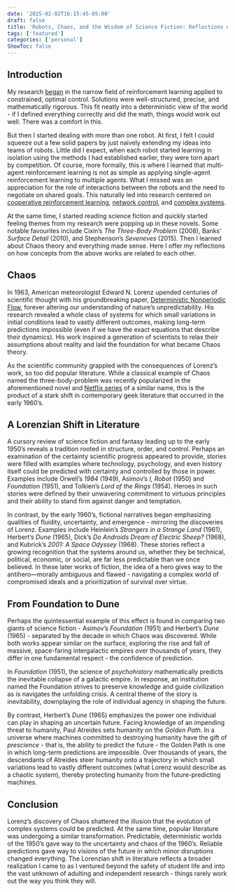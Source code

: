 ```yaml
---
date: '2025-02-02T16:15:45-05:00'
draft: false
title: 'Robots, Chaos, and the Wisdom of Science Fiction: Reflections on Unpredictability'
tags: ['featured']
categories: ['personal']
ShowToc: false
---
```


## Introduction

My research [began](https://onlinelibrary.wiley.com/doi/abs/10.1002/acs.2882) in the narrow field of reinforcement learning applied to constrained, optimal control. Solutions were well-structured, precise, and mathematically rigorous. This fit neatly into a deterministic view of the world - if I defined everything correctly and did the math, things would work out well. There was a comfort in this. 

But then I started dealing with more than one robot. At first, I felt I could squeeze out a few solid papers by just naively extending my ideas into teams of robots. Little did I expect, when each robot started learning in isolation using the methods I had established earlier, they were torn apart by competition. Of course, more formally, this is where I learned that multi-agent reinforcement learning is not as simple as applying single-agent reinforcement learning to multiple agents. What I missed was an appreciation for the role of interactions between the robots and the need to negotiate on shared goals. This naturally led into research centered on [cooperative reinforcement learning](https://link.springer.com/article/10.1007/s10846-021-01387-1), [network control](https://ieeexplore.ieee.org/abstract/document/9931405), and [complex systems](https://ieeexplore.ieee.org/abstract/document/10741086). 

At the same time, I started reading science fiction and quickly started feeling themes from my research were popping up in these novels. Some notable favourites include Cixin’s *The Three-Body Problem* (2008), Banks’ *Surface Detail* (2010), and Stephenson’s *Seveneves* (2015). Then I learned about Chaos theory and everything made sense. Here I offer my reflections on how concepts from the above works are related to each other. 

## Chaos

In 1963, American meteorologist Edward N. Lorenz upended centuries of scientific thought with his groundbreaking paper, [Deterministic Nonperiodic Flow](https://journals.ametsoc.org/view/journals/atsc/20/2/1520-0469_1963_020_0130_dnf_2_0_co_2.xml), forever altering our understanding of nature’s unpredictability. His research revealed a whole class of systems for which small variations in initial conditions lead to vastly different outcomes, making long-term predictions impossible (even if we have the exact equations that describe their dynamics). His work inspired a generation of scientists to relax their assumptions about reality and laid the foundation for what became Chaos theory.  

As the scientific community grappled with the consequences of Lorenz’s work, so too did popular literature. While a classical example of Chaos named the three-body-problem was recently popularized in the aforementioned novel and [Netflix series](https://www.imdb.com/title/tt13016388/) of a similar name, this is the product of a stark shift in contemporary geek literature that occurred in the early 1960’s.

## A Lorenzian Shift in Literature 

A cursory review of science fiction and fantasy leading up to the early 1950’s reveals a tradition rooted in structure, order, and control. Perhaps an examination of the certainty scientific progress appeared to provide, stories were filled with examples where technology, psychology, and even history itself could be predicted with certainty and controlled by those in power. Examples include Orwell’s *1984* (1949), Asimov’s *I, Robot* (1950) and *Foundation* (1951), and Tolkien’s *Lord of the Rings* (1954). Heroes in such stories were defined by their unwavering commitment to virtuous principles and their ability to stand firm against danger and temptation.

In contrast, by the early 1960’s, fictional narratives began emphasizing qualities of fluidity, uncertainty, and emergence - mirroring the discoveries of Lorenz. Examples include Heinlein’s *Strangers in a Strange Land* (1961), Herbert’s *Dune* (1965), Dick’s *Do Androids Dream of Electric Sheep?* (1968), and Kubrick’s *2001: A Space Odyssey* (1968). These stories reflect a growing recognition that the systems around us, whether they be technical, political, economic, or social, are far less predictable than we once believed. In these later works of fiction, the idea of a hero gives way to the antihero—morally ambiguous and flawed - navigating a complex world of compromised ideals and a prioritization of survival over virtue. 

## From Foundation to Dune

Perhaps the quintessential example of this effect is found in comparing two giants of science fiction - Asimov’s *Foundation* (1951) and Herbert’s *Dune* (1965) - separated by the decade in which Chaos was discovered. While both works appear similar on the surface, exploring the rise and fall of massive, space-faring intergalactic empires over thousands of years, they differ in one fundamental respect - the confidence of prediction. 

In *Foundation* (1951), the science of *psychohistory* mathematically predicts the inevitable collapse of a galactic empire. In response, an institution named the Foundation strives to preserve knowledge and guide civilization as is navigates the unfolding crisis. A central theme of the story is inevitability, downplaying the role of individual agency in shaping the future.

By contrast, Herbert’s *Dune* (1965) emphasizes the power one individual can play in shaping an uncertain future. Facing knowledge of an impending threat to humanity, Paul Atreides sets humanity on the *Golden Path*. In a universe where machines committed to destroying humanity have the gift of *prescience* - that is, the ability to predict the future - the Golden Path is one in which long-term predictions are impossible. Over thousands of years, the descendants of Atreides steer humanity onto a trajectory in which small variations lead to vastly different outcomes (what Lorenz would describe as a chaotic system), thereby protecting humanity from the future-predicting machines. 

## Conclusion

Lorenz’s discovery of Chaos shattered the illusion that the evolution of complex systems could be predicted. At the same time, popular literature was undergoing a similar transformation. Predictable, deterministic worlds of the 1950’s gave way to the uncertainty and chaos of the 1960’s. Reliable predictions gave way to visions of the future in which minor disruptions changed everything. The Lorenzian shift in literature reflects a broader realization I came to as I ventured beyond the safety of student life and into the vast unknown of adulting and independent research - things rarely work out the way you think they will.